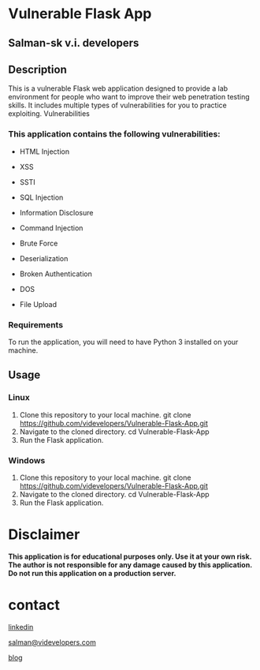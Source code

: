 # Vulnerable Flask App

## Salman-sk v.i. developers


## Description

This is a vulnerable Flask web application designed to provide a lab environment for people who want to improve their web penetration testing skills. It includes multiple types of vulnerabilities for you to practice exploiting.
Vulnerabilities

### This application contains the following vulnerabilities:

- HTML Injection

- XSS

- SSTI

- SQL Injection

- Information Disclosure

- Command Injection

- Brute Force

- Deserialization

- Broken Authentication

- DOS

- File Upload

### Requirements

To run the application, you will need to have Python 3 installed on your machine. 

## Usage

### Linux

1. Clone this repository to your local machine.
git clone https://github.com/videvelopers/Vulnerable-Flask-App.git
2. Navigate to the cloned directory.
cd Vulnerable-Flask-App
3. Run the Flask application.

### Windows

1. Clone this repository to your local machine.
git clone https://github.com/videvelopers/Vulnerable-Flask-App.git
2. Navigate to the cloned directory.
cd Vulnerable-Flask-App
3. Run the Flask application.

# Disclaimer

**This application is for educational purposes only. Use it at your own risk. The author is not responsible for any damage caused by this application. Do not run this application on a production server.**

# contact

[linkedin](https://www.linkedin.com/in/shaikh-imtiyazoddin-75b376271/)

[ salman@videvelopers.com](salman@videvelopers.com)

[blog](st-tlc.blogspot.com)


